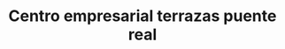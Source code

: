 ---
title: "Centro empresarial terrazas puente real"
url: /barcelona/centro-empresarial-terrazas-puente-real/
shop: Einkaufszentrum
---